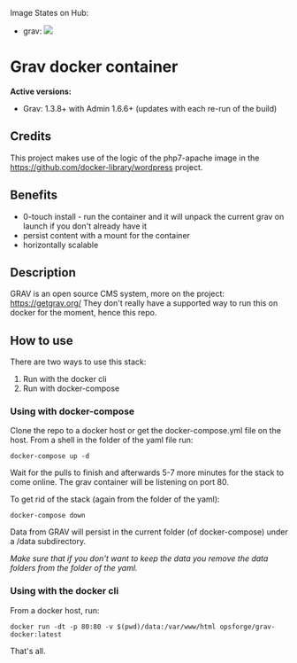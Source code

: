 Image States on Hub:

 - grav: [![](https://images.microbadger.com/badges/image/opsforge/grav-docker.svg)](https://hub.docker.com/r/opsforge/grav-docker/ "Grav Docker Image")

# Grav docker container

**Active versions:**

- Grav: 1.3.8+ with Admin 1.6.6+ (updates with each re-run of the build)

## Credits

This project makes use of the logic of the php7-apache image in the https://github.com/docker-library/wordpress project.

## Benefits

- 0-touch install - run the container and it will unpack the current grav on launch if you don't already have it
- persist content with a mount for the container
- horizontally scalable

## Description

GRAV is an open source CMS system, more on the project: https://getgrav.org/
They don't really have a supported way to run this on docker for the moment, hence this repo.

## How to use

There are two ways to use this stack:

1. Run with the docker cli
2. Run with docker-compose

### Using with docker-compose

Clone the repo to a docker host or get the docker-compose.yml file on the host. From a shell in the folder of the yaml file run:

    docker-compose up -d

Wait for the pulls to finish and afterwards 5-7 more minutes for the stack to come online. The grav container will be listening on port 80.

To get rid of the stack (again from the folder of the yaml):

    docker-compose down

Data from GRAV will persist in the current folder (of docker-compose) under a /data subdirectory.

*Make sure that if you don't want to keep the data you remove the data folders from the folder of the yaml.*

### Using with the docker cli

From a docker host, run:

    docker run -dt -p 80:80 -v $(pwd)/data:/var/www/html opsforge/grav-docker:latest

That's all.
